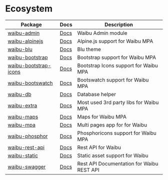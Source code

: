 # Ecosystem

| Package | Docs | Description |
| ------- | ---- | ----------- |
| [waibu-admin](https://github.com/ardhi/waibu-admin) | [Docs](https://ardhi.github.io/waibu-admin) | Waibu Admin module |
| [waibu-alpinejs](https://github.com/ardhi/waibu-alpinejs) | [Docs](https://ardhi.github.io/waibu-alpinejs) |Alpine.js support for Waibu MPA |
| [waibu-blu](https://github.com/ardhi/waibu-blu) | [Docs](https://ardhi.github.io/waibu-blu) | Blu theme |
| [waibu-bootstrap](https://github.com/ardhi/waibu-bootstrap) | [Docs](https://ardhi.github.io/waibu-bootstrap) | Bootstrap support for Waibu MPA |
| [waibu-bootstrap-icons](https://github.com/ardhi/waibu-bootstrap-icons) | [Docs](https://ardhi.github.io/waibu-bootstrap-icons) | Bootstrap Icons support for Waibu MPA |
| [waibu-bootswatch](https://github.com/ardhi/waibu-bootswatch) | [Docs](https://ardhi.github.io/waibu-bootswatch) | Bootswatch support for Waibu MPA |
| [waibu-db](https://github.com/ardhi/waibu-db) | [Docs](https://ardhi.github.io/waibu-db) | Database helper |
| [waibu-extra](https://github.com/ardhi/waibu-extra) | [Docs](https://ardhi.github.io/waibu-extra) | Most used 3rd party libs for Waibu MPA |
| [waibu-maps](https://github.com/ardhi/waibu-maps) | [Docs](https://ardhi.github.io/waibu-maps) | Maps for Waibu MPA |
| [waibu-mpa](https://github.com/ardhi/waibu-mpa) | [Docs](https://ardhi.github.io/waibu-mpa) | Multi pages app for for Waibu |
| [waibu-phosphor](https://github.com/ardhi/waibu-phosphor) | [Docs](https://ardhi.github.io/waibu-phosphor) | Phosphoricons support for Waibu MPA |
| [waibu-rest-api](https://github.com/ardhi/waibu-rest-api) | [Docs](https://ardhi.github.io/waibu-rest-api) | Rest API for Waibu |
| [waibu-static](https://github.com/ardhi/waibu-static) | [Docs](https://ardhi.github.io/waibu-static) | Static asset support for Waibu |
| [waibu-swagger](https://github.com/ardhi/waibu-swagger) | [Docs](https://ardhi.github.io/waibu-swagger) | Rest API Documentation for Waibu REST API |
